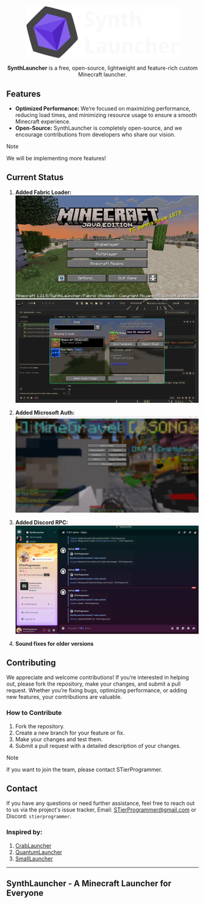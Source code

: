 <p align="center">
  <img src="assets/images/repo/synthlauncher.png" alt="SynthLauncher Logo" width="400" />
</p>

<p align="center">  
  <strong>SynthLauncher</strong> is a free, open-source, lightweight and feature-rich custom Minecraft launcher. 
</p>

## Features

- **Optimized Performance:** We’re focused on maximizing performance, reducing load times, and minimizing resource usage to ensure a smooth Minecraft experience.
- **Open-Source:** SynthLauncher is completely open-source, and we encourage contributions from developers who share our vision.

> [!NOTE]
> We will be implementing more features!

## Current Status

1. **Added Fabric Loader:**
![ss1](assets/images/v0.0.1-dev/fabric-1.png)
![ss2](assets/images/v0.0.1-dev/fabric-2.png)

2. **Added Microsoft Auth:**
![ss3](assets/images/v0.0.1-dev/hypixel.png)

3. **Added Discord RPC:**
![ss4](assets/images/v0.0.1-dev/discord-rpc.png)

4. **Sound fixes for older versions**

## Contributing

We appreciate and welcome contributions! If you’re interested in helping out, please fork the repository, make your changes, and submit a pull request. Whether you’re fixing bugs, optimizing performance, or adding new features, your contributions are valuable.

### How to Contribute

1. Fork the repository.
2. Create a new branch for your feature or fix.
3. Make your changes and test them.
4. Submit a pull request with a detailed description of your changes.

> [!NOTE]
> If you want to join the team, please contact STierProgrammer.

## Contact

If you have any questions or need further assistance, feel free to reach out to us via the project's issue tracker, Email: [STierProgrammer@gmail.com](mailto:stierprogrammer@gmail.com) or Discord: `stierprogrammer`.

### Inspired by:

1. [CrabLauncher](https://github.com/safiworks/CrabLauncher)
2. [QuantumLauncher](https://github.com/Mrmayman/quantum-launcher)
3. [SmallLauncher](https://github.com/smallauncher/smallauncher)

---

## **SynthLauncher** - A Minecraft Launcher for Everyone
